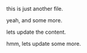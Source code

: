 this is just another file.

yeah, and some more.

lets update the content.

hmm, lets update some more.